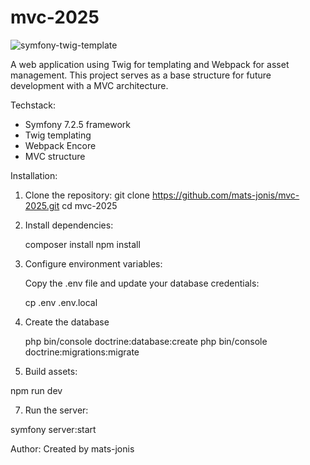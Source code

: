 # mvc-2025

![symfony-twig-template](https://github.com/user-attachments/assets/f16f1ac6-707c-4ad3-b732-61b3a318efb9)


A web application using Twig for templating and Webpack for asset management. This project serves as a base structure for future development with a MVC architecture.

Techstack:
- Symfony 7.2.5 framework
- Twig templating
- Webpack Encore
- MVC structure

Installation: 

1. Clone the repository:
   git clone https://github.com/mats-jonis/mvc-2025.git
   cd mvc-2025

2. Install dependencies:

   composer install
   npm install

3. Configure environment variables:

   Copy the .env file and update your database credentials:

   cp .env .env.local

5. Create the database

   php bin/console doctrine:database:create
   php bin/console doctrine:migrations:migrate

6. Build assets:

  npm run dev

7. Run the server:

  symfony server:start


Author:
Created by mats-jonis


   
